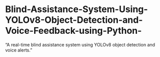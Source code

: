 # Blind-Assistance-System-Using-YOLOv8-Object-Detection-and-Voice-Feedback-using-Python-
“A real-time blind assistance system using YOLOv8 object detection and voice alerts.”
